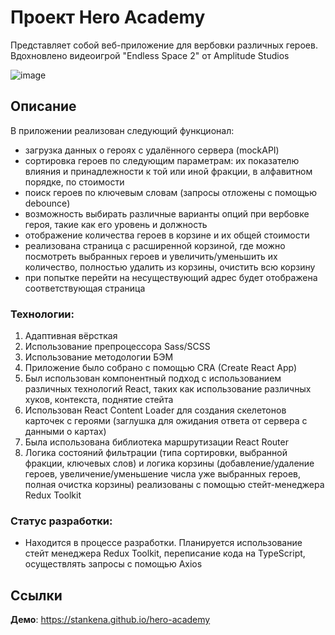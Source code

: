# Проект Hero Academy

Представляет собой веб-приложение для вербовки различных героев. Вдохновлено видеоигрой "Endless Space 2" от Amplitude Studios

![image](https://github.com/stankenA/hero-academy/assets/82235915/e194cf45-452f-47cb-833b-c5b7c890119c)


## Описание

В приложении реализован следующий функционал: 
- загрузка данных о героях с удалённого сервера (mockAPI)
- сортировка героев по следующим параметрам: их показателю влияния и принадлежности к той или иной фракции, в алфавитном порядке, по стоимости
- поиск героев по ключевым словам (запросы отложены с помощью debounce)
- возможность выбирать различные варианты опций при вербовке героя, такие как его уровень и должность
- отображение количества героев в корзине и их общей стоимости
- реализована страница с расширенной корзиной, где можно посмотреть выбранных героев и увеличить/уменьшить их количество, полностью удалить из корзины, очистить всю корзину
- при попытке перейти на несуществующий адрес будет отображена соответствующая страница

### Технологии: 

1. Адаптивная вёрсткая
2. Использование препроцессора Sass/SCSS
3. Использование методологии БЭМ
4. Приложение было собрано с помощью CRA (Create React App)
5. Был использован компонентный подход с использованием различных технологий React, таких как использование различных хуков, контекста, поднятие стейта
6. Использован React Content Loader для создания скелетонов карточек с героями (заглушка для ожидания ответа от сервера с данными о картах)
7. Была использована библиотека маршрутизации React Router
8. Логика состояний фильтрации (типа сортировки, выбранной фракции, ключевых слов) и логика корзины (добавление/удаление героев, увеличение/уменьшение числа уже выбранных героев, полная очистка корзины) реализованы с помощью стейт-менеджера Redux Toolkit

### Статус разработки: 

- Находится в процессе разработки. Планируется использование стейт менеджера Redux Toolkit, переписание кода на TypeScript, осуществлять запросы с помощью Axios

## Ссылки

**Демо**: https://stankena.github.io/hero-academy
